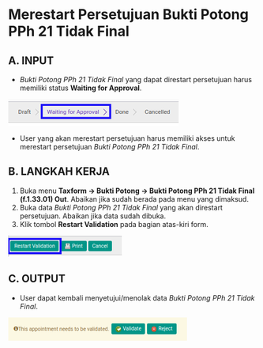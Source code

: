 # Merestart Persetujuan Bukti Potong PPh 21 Tidak Final

## A. INPUT

* *Bukti Potong PPh 21 Tidak Final* yang dapat direstart persetujuan harus memiliki status **Waiting for Approval**.

![](../../img/bukpot-pph-21-tidak-final/status-waiting-for-approval.png)

* User yang akan merestart persetujuan harus memiliki akses untuk merestart persetujuan *Bukti Potong PPh 21 Tidak Final*.

## B. LANGKAH KERJA

1. Buka menu **Taxform -> Bukti Potong -> Bukti Potong PPh 21 Tidak Final (f.1.33.01) Out**. Abaikan jika sudah berada pada menu yang dimaksud.
2. Buka data *Bukti Potong PPh 21 Tidak Final* yang akan direstart persetujuan. Abaikan jika data sudah dibuka.
3. Klik tombol **Restart Validation** pada bagian atas-kiri form.

![](../../img/bukpot-pph-21-tidak-final/tombol-restart-validation.png)

## C. OUTPUT

* User dapat kembali menyetujui/menolak data *Bukti Potong PPh 21 Tidak Final*.

![](../../img/bukpot-pph-21-tidak-final/output-restart-persetujuan.png)
